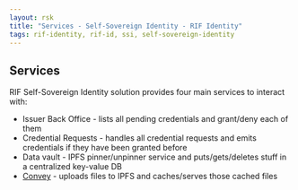```yaml
---
layout: rsk
title: "Services - Self-Sovereign Identity - RIF Identity"
tags: rif-identity, rif-id, ssi, self-sovereign-identity
---
```


## Services

RIF Self-Sovereign Identity solution provides four main services to interact with:

- Issuer Back Office - lists all pending credentials and grant/deny each of them
- Credential Requests - handles all credential requests and emits credentials if they have been granted before
- Data vault - IPFS pinner/unpinner service and puts/gets/deletes stuff in a centralized key-value DB
- [Convey](./convey-service) - uploads files to IPFS and caches/serves those cached files
